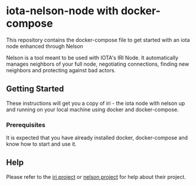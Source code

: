 # iota-nelson-node with docker-compose

This repository contains the docker-compose file to get started with an iota node enhanced through Nelson

Nelson is a tool meant to be used with IOTA's IRI Node.
It automatically manages neighbors of your full node, negotiating connections,
finding new neighbors and protecting against bad actors.

## Getting Started

These instructions will get you a copy of iri - the iota node with nelson up and running on your local machine using docker and docker-compose.

### Prerequisites

It is expected that you have already installed docker, docker-compose
and know how to start and use it.

## Help

Please refer to the [iri project](https://github.com/iotaledger/iri) or [nelson project](https://github.com/SemkoDev/nelson.cli) for help about their project.
